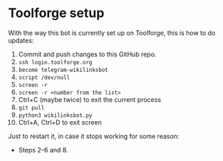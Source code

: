 # Toolforge setup

With the way this bot is currently set up on Toolforge, this is how to do updates:

1. Commit and push changes to this GitHub repo.
2. `ssh login.toolforge.org`
3. `become telegram-wikilinksbot`
4. `script /dev/null`
5. `screen -r`
6. `screen -r <number from the list>`
7. Ctrl+C (maybe twice) to exit the current process
8. `git pull`
9. `python3 wikilinksbot.py`
10. Ctrl+A, Ctrl+D to exit screen

Just to restart it, in case it stops working for some reason:
* Steps 2–6 and 8.
